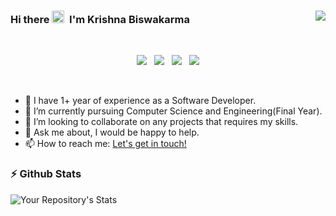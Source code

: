 ### Hi there <img src="https://raw.githubusercontent.com/soumyadip007/soumyadip007/master/Hi.gif" width=20px height=20px/> &nbsp;I'm Krishna Biswakarma <img src="https://komarev.com/ghpvc/?username=Phoenix6296&color=green" align="right"/>

<br/>
<p align="center">
<a href="mailto:krishnabiswakarmasc@gmail.com"><img src="https://img.shields.io/badge/Gmail-D14836?style=for-the-badge&logo=gmail&logoColor=white"/></a>&nbsp;&nbsp;&nbsp;<a href="https://twitter.com/krishnaa_kanha"><img src="https://img.shields.io/badge/Twitter-1DA1F2?style=for-the-badge&logo=twitter&logoColor=white"/></a>&nbsp;&nbsp;&nbsp;<a href="https://www.instagram.com/krishnaa_kanha/"><img src="https://img.shields.io/badge/Instagram-E4405F?style=for-the-badge&logo=instagram&logoColor=white"/></a>&nbsp;&nbsp;&nbsp;<a href="https://www.linkedin.com/in/iamkrishnabiswakarma/"><img src="https://img.shields.io/badge/LinkedIn-0077B5?style=for-the-badge&logo=linkedin&logoColor=white"/></a>
</p>
<br/>



- 🔭 I have 1+ year of experience as a Software Developer.
- 🌱 I’m currently pursuing Computer Science and Engineering(Final Year).
- 👯 I’m looking to collaborate on any projects that requires my skills.
- 💬 Ask me about, I would be happy to help.
- 📫 How to reach me: <a href = "mailto:krishnabiswakarmasc@gmail.com">Let's get in touch!</a>

<h3>⚡ Github Stats</h3>

![Your Repository's Stats](https://github-readme-stats.vercel.app/api?username=Phoenix6296&show_icons=true&theme=merko)

